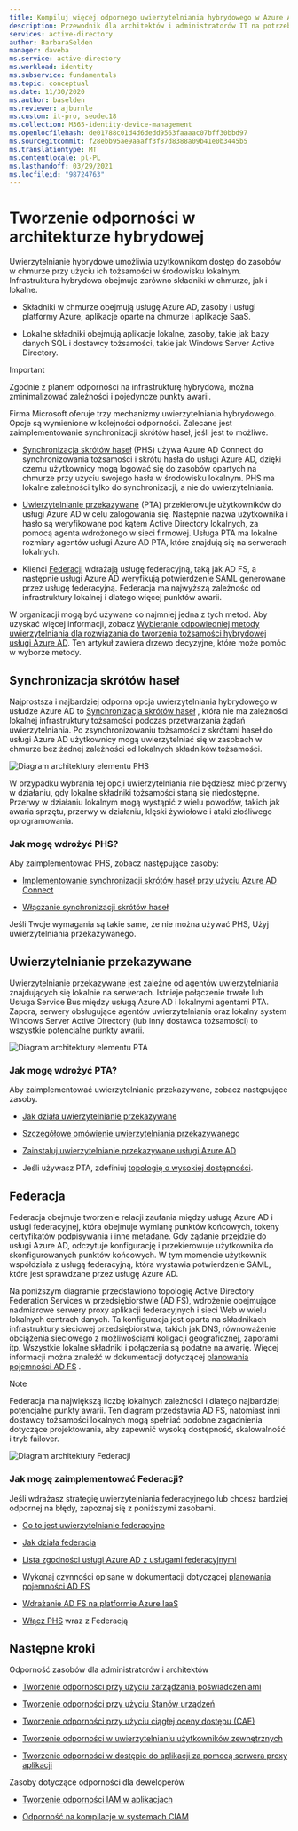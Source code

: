 ```yaml
---
title: Kompiluj więcej odpornego uwierzytelniania hybrydowego w Azure Active Directory
description: Przewodnik dla architektów i administratorów IT na potrzeby tworzenia odpornej infrastruktury hybrydowej.
services: active-directory
author: BarbaraSelden
manager: daveba
ms.service: active-directory
ms.workload: identity
ms.subservice: fundamentals
ms.topic: conceptual
ms.date: 11/30/2020
ms.author: baselden
ms.reviewer: ajburnle
ms.custom: it-pro, seodec18
ms.collection: M365-identity-device-management
ms.openlocfilehash: de01788c01d4d6dedd9563faaaac07bff30bbd97
ms.sourcegitcommit: f28ebb95ae9aaaff3f87d8388a09b41e0b3445b5
ms.translationtype: MT
ms.contentlocale: pl-PL
ms.lasthandoff: 03/29/2021
ms.locfileid: "98724763"
---
```

# <a name="build-resilience-in-your-hybrid-architecture"></a>Tworzenie odporności w architekturze hybrydowej

Uwierzytelnianie hybrydowe umożliwia użytkownikom dostęp do zasobów w chmurze przy użyciu ich tożsamości w środowisku lokalnym. Infrastruktura hybrydowa obejmuje zarówno składniki w chmurze, jak i lokalne.

* Składniki w chmurze obejmują usługę Azure AD, zasoby i usługi platformy Azure, aplikacje oparte na chmurze i aplikacje SaaS.

* Lokalne składniki obejmują aplikacje lokalne, zasoby, takie jak bazy danych SQL i dostawcy tożsamości, takie jak Windows Server Active Directory. 

> [!IMPORTANT]
> Zgodnie z planem odporności na infrastrukturę hybrydową, można zminimalizować zależności i pojedyncze punkty awarii. 

Firma Microsoft oferuje trzy mechanizmy uwierzytelniania hybrydowego. Opcje są wymienione w kolejności odporności. Zalecane jest zaimplementowanie synchronizacji skrótów haseł, jeśli jest to możliwe.

* [Synchronizacja skrótów haseł](../hybrid/whatis-phs.md) (PHS) używa Azure AD Connect do synchronizowania tożsamości i skrótu hasła do usługi Azure AD, dzięki czemu użytkownicy mogą logować się do zasobów opartych na chmurze przy użyciu swojego hasła w środowisku lokalnym. PHS ma lokalne zależności tylko do synchronizacji, a nie do uwierzytelniania.

* [Uwierzytelnianie przekazywane](../hybrid/how-to-connect-pta.md) (PTA) przekierowuje użytkowników do usługi Azure AD w celu zalogowania się. Następnie nazwa użytkownika i hasło są weryfikowane pod kątem Active Directory lokalnych, za pomocą agenta wdrożonego w sieci firmowej. Usługa PTA ma lokalne rozmiary agentów usługi Azure AD PTA, które znajdują się na serwerach lokalnych.

* Klienci [Federacji](../hybrid/whatis-fed.md) wdrażają usługę federacyjną, taką jak AD FS, a następnie usługi Azure AD weryfikują potwierdzenie SAML generowane przez usługę federacyjną. Federacja ma najwyższą zależność od infrastruktury lokalnej i dlatego więcej punktów awarii. 

   
W organizacji mogą być używane co najmniej jedna z tych metod. Aby uzyskać więcej informacji, zobacz [Wybieranie odpowiedniej metody uwierzytelniania dla rozwiązania do tworzenia tożsamości hybrydowej usługi Azure AD](../hybrid/choose-ad-authn.md). Ten artykuł zawiera drzewo decyzyjne, które może pomóc w wyborze metody.

## <a name="password-hash-synchronization"></a>Synchronizacja skrótów haseł

Najprostsza i najbardziej odporna opcja uwierzytelniania hybrydowego w usłudze Azure AD to [Synchronizacja skrótów haseł](../hybrid/whatis-phs.md) , która nie ma zależności lokalnej infrastruktury tożsamości podczas przetwarzania żądań uwierzytelniania. Po zsynchronizowaniu tożsamości z skrótami haseł do usługi Azure AD użytkownicy mogą uwierzytelniać się w zasobach w chmurze bez żadnej zależności od lokalnych składników tożsamości. 

![Diagram architektury elementu PHS](./media/resilience-in-hybrid/admin-resilience-password-hash-sync.png)

W przypadku wybrania tej opcji uwierzytelniania nie będziesz mieć przerwy w działaniu, gdy lokalne składniki tożsamości staną się niedostępne. Przerwy w działaniu lokalnym mogą wystąpić z wielu powodów, takich jak awaria sprzętu, przerwy w działaniu, klęski żywiołowe i ataki złośliwego oprogramowania. 

### <a name="how-do-i-implement-phs"></a>Jak mogę wdrożyć PHS?

Aby zaimplementować PHS, zobacz następujące zasoby:

* [Implementowanie synchronizacji skrótów haseł przy użyciu Azure AD Connect](../hybrid/how-to-connect-password-hash-synchronization.md)

* [Włączanie synchronizacji skrótów haseł](../hybrid/how-to-connect-password-hash-synchronization.md)

Jeśli Twoje wymagania są takie same, że nie można używać PHS, Użyj uwierzytelniania przekazywanego.

## <a name="pass-through-authentication"></a>Uwierzytelnianie przekazywane

Uwierzytelnianie przekazywane jest zależne od agentów uwierzytelniania znajdujących się lokalnie na serwerach. Istnieje połączenie trwałe lub Usługa Service Bus między usługą Azure AD i lokalnymi agentami PTA. Zapora, serwery obsługujące agentów uwierzytelniania oraz lokalny system Windows Server Active Directory (lub inny dostawca tożsamości) to wszystkie potencjalne punkty awarii. 

![Diagram architektury elementu PTA](./media/resilience-in-hybrid/admin-resilience-pass-through-authentication.png)

### <a name="how-do-i-implement-pta"></a>Jak mogę wdrożyć PTA?

Aby zaimplementować uwierzytelnianie przekazywane, zobacz następujące zasoby.

* [Jak działa uwierzytelnianie przekazywane](../hybrid/how-to-connect-pta-how-it-works.md)

* [Szczegółowe omówienie uwierzytelniania przekazywanego](../hybrid/how-to-connect-pta-security-deep-dive.md)

* [Zainstaluj uwierzytelnianie przekazywane usługi Azure AD](../hybrid/how-to-connect-pta-quick-start.md)

* Jeśli używasz PTA, zdefiniuj [topologię o wysokiej dostępności](../hybrid/how-to-connect-pta-quick-start.md).

 ## <a name="federation"></a>Federacja

Federacja obejmuje tworzenie relacji zaufania między usługą Azure AD i usługi federacyjnej, która obejmuje wymianę punktów końcowych, tokeny certyfikatów podpisywania i inne metadane. Gdy żądanie przejdzie do usługi Azure AD, odczytuje konfigurację i przekierowuje użytkownika do skonfigurowanych punktów końcowych. W tym momencie użytkownik współdziała z usługą federacyjną, która wystawia potwierdzenie SAML, które jest sprawdzane przez usługę Azure AD. 

Na poniższym diagramie przedstawiono topologię Active Directory Federation Services w przedsiębiorstwie (AD FS), wdrożenie obejmujące nadmiarowe serwery proxy aplikacji federacyjnych i sieci Web w wielu lokalnych centrach danych. Ta konfiguracja jest oparta na składnikach infrastruktury sieciowej przedsiębiorstwa, takich jak DNS, równoważenie obciążenia sieciowego z możliwościami koligacji geograficznej, zaporami itp. Wszystkie lokalne składniki i połączenia są podatne na awarię. Więcej informacji można znaleźć w dokumentacji dotyczącej [planowania pojemności AD FS](/windows-server/identity/ad-fs/design/planning-for-ad-fs-server-capacity) .

> [!NOTE]
>  Federacja ma największą liczbę lokalnych zależności i dlatego najbardziej potencjalne punkty awarii. Ten diagram przedstawia AD FS, natomiast inni dostawcy tożsamości lokalnych mogą spełniać podobne zagadnienia dotyczące projektowania, aby zapewnić wysoką dostępność, skalowalność i tryb failover.

![Diagram architektury Federacji](./media/resilience-in-hybrid/admin-resilience-federation.png)

 ### <a name="how-do-i-implement-federation"></a>Jak mogę zaimplementować Federacji?

Jeśli wdrażasz strategię uwierzytelniania federacyjnego lub chcesz bardziej odpornej na błędy, zapoznaj się z poniższymi zasobami.

* [Co to jest uwierzytelnianie federacyjne](../hybrid/whatis-fed.md)

* [Jak działa federacja](../hybrid/how-to-connect-fed-whatis.md)

* [Lista zgodności usługi Azure AD z usługami federacyjnymi](../hybrid/how-to-connect-fed-compatibility.md)

* Wykonaj czynności opisane w dokumentacji dotyczącej [planowania pojemności AD FS](/windows-server/identity/ad-fs/design/planning-for-ad-fs-server-capacity)

* [Wdrażanie AD FS na platformie Azure IaaS](/windows-server/identity/ad-fs/deployment/how-to-connect-fed-azure-adfs)

* [Włącz PHS](../hybrid/tutorial-phs-backup.md) wraz z Federacją

## <a name="next-steps"></a>Następne kroki
Odporność zasobów dla administratorów i architektów
 
* [Tworzenie odporności przy użyciu zarządzania poświadczeniami](resilience-in-credentials.md)

* [Tworzenie odporności przy użyciu Stanów urządzeń](resilience-with-device-states.md)

* [Tworzenie odporności przy użyciu ciągłej oceny dostępu (CAE)](resilience-with-continuous-access-evaluation.md)

* [Tworzenie odporności w uwierzytelnianiu użytkowników zewnętrznych](resilience-b2b-authentication.md)

* [Tworzenie odporności w dostępie do aplikacji za pomocą serwera proxy aplikacji](resilience-on-premises-access.md)

Zasoby dotyczące odporności dla deweloperów

* [Tworzenie odporności IAM w aplikacjach](resilience-app-development-overview.md)

* [Odporność na kompilacje w systemach CIAM](resilience-b2c.md)